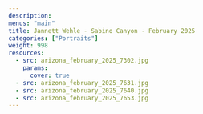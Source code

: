 ```yaml
---
description: 
menus: "main"
title: Jannett Wehle - Sabino Canyon - February 2025
categories: ["Portraits"]
weight: 998
resources:
  - src: arizona_february_2025_7302.jpg
    params:
      cover: true
  - src: arizona_february_2025_7631.jpg
  - src: arizona_february_2025_7640.jpg
  - src: arizona_february_2025_7653.jpg
---
```


